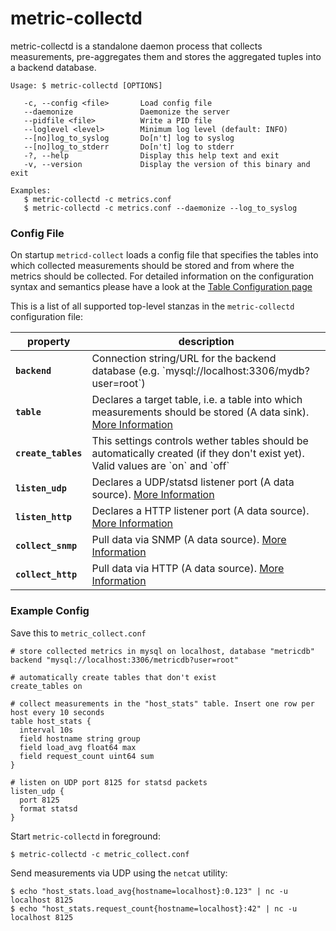 metric-collectd
===============

metric-collectd is a standalone daemon process that collects measurements,
pre-aggregates them and stores the aggregated tuples into a backend database.

    Usage: $ metric-collectd [OPTIONS]

       -c, --config <file>       Load config file
       --daemonize               Daemonize the server
       --pidfile <file>          Write a PID file
       --loglevel <level>        Minimum log level (default: INFO)
       --[no]log_to_syslog       Do[n't] log to syslog
       --[no]log_to_stderr       Do[n't] log to stderr
       -?, --help                Display this help text and exit
       -v, --version             Display the version of this binary and exit

    Examples:
       $ metric-collectd -c metrics.conf
       $ metric-collectd -c metrics.conf --daemonize --log_to_syslog


### Config File

On startup `metricd-collect` loads a config file that specifies the tables into
which collected measurements should be stored and from where the metrics should
be collected. For detailed information on the configuration syntax and semantics
please have a look at the [Table Configuration page](/documentation/table_configration)

This is a list of all supported top-level stanzas in the `metric-collectd`
configuration file:

<table>
  <thead>
    <tr>
      <th>property</th>
      <th>description</th>
    </tr>
  </thead>
  <tbody>
    <tr>
      <td><code><strong>backend</strong></code></td>
      <td>Connection string/URL for the backend database (e.g. `mysql://localhost:3306/mydb?user=root`)</td>
    </tr>
    <tr>
      <td><code><strong>table</strong></code></td>
      <td>Declares a target table, i.e. a table into which measurements should be stored (A data sink). <a href="/documentation/table_configuration">More Information</a></td>
    </tr>
    <tr>
      <td><code><strong>create_tables</strong></code></td>
      <td>This settings controls wether tables should be automatically created (if they don't exist yet). Valid values are `on` and `off`</td>
    </tr>
    <tr>
      <td><code><strong>listen_udp</strong></code></td>
      <td>Declares a UDP/statsd listener port (A data source). <a href="/documentation/collect_via_udp">More Information</a></td>
    </tr>
    <tr>
      <td><code><strong>listen_http</strong></code></td>
      <td>Declares a HTTP listener port (A data source). <a href="/documentation/collect_via_http">More Information</a></td>
    </tr>
    <tr>
      <td><code><strong>collect_snmp</strong></code></td>
      <td>Pull data via SNMP (A data source). <a href="/documentation/collect_via_snmp">More Information</a></td>
    </tr>
    <tr>
      <td><code><strong>collect_http</strong></code></td>
      <td>Pull data via HTTP (A data source). <a href="/documentation/collect_via_http">More Information</a></td>
    </tr>
  </tbody>
</table>

### Example Config

Save this to `metric_collect.conf`

    # store collected metrics in mysql on localhost, database "metricdb"
    backend "mysql://localhost:3306/metricdb?user=root"

    # automatically create tables that don't exist
    create_tables on

    # collect measurements in the "host_stats" table. Insert one row per host every 10 seconds
    table host_stats {
      interval 10s
      field hostname string group
      field load_avg float64 max
      field request_count uint64 sum
    }

    # listen on UDP port 8125 for statsd packets
    listen_udp {
      port 8125
      format statsd
    }

Start `metric-collectd` in foreground:

    $ metric-collectd -c metric_collect.conf

Send measurements via UDP using the `netcat` utility:

    $ echo "host_stats.load_avg{hostname=localhost}:0.123" | nc -u localhost 8125
    $ echo "host_stats.request_count{hostname=localhost}:42" | nc -u localhost 8125
